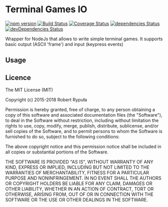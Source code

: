 # Terminal Games IO

[![npm version](https://badge.fury.io/js/terminal-games-io.svg)](https://badge.fury.io/js/terminal-games-io)
[![Build Status](https://travis-ci.org/robertrypula/terminal-games-io.svg?branch=master)](https://travis-ci.org/robertrypula/terminal-games-io)
[![Coverage Status](https://coveralls.io/repos/github/robertrypula/terminal-games-io/badge.svg?branch=master)](https://coveralls.io/github/robertrypula/terminal-games-io?branch=master)
[![dependencies Status](https://david-dm.org/robertrypula/terminal-games-io/status.svg)](https://david-dm.org/robertrypula/terminal-games-io)
[![devDependencies Status](https://david-dm.org/robertrypula/terminal-games-io/dev-status.svg)](https://david-dm.org/robertrypula/terminal-games-io?type=dev)

Wrapper for NodeJs that allows to write simple terminal games. It supports basic output (ASCII 'frame') and input (keypress events)

## Usage



## Licence

The MIT License (MIT)

Copyright (c) 2015-2018 Robert Rypuła

Permission is hereby granted, free of charge, to any person obtaining a copy of
this software and associated documentation files (the "Software"), to deal in
the Software without restriction, including without limitation the rights to
use, copy, modify, merge, publish, distribute, sublicense, and/or sell copies of
the Software, and to permit persons to whom the Software is furnished to do so,
subject to the following conditions:

The above copyright notice and this permission notice shall be included in all
copies or substantial portions of the Software.

THE SOFTWARE IS PROVIDED "AS IS", WITHOUT WARRANTY OF ANY KIND, EXPRESS OR
IMPLIED, INCLUDING BUT NOT LIMITED TO THE WARRANTIES OF MERCHANTABILITY, FITNESS
FOR A PARTICULAR PURPOSE AND NONINFRINGEMENT. IN NO EVENT SHALL THE AUTHORS OR
COPYRIGHT HOLDERS BE LIABLE FOR ANY CLAIM, DAMAGES OR OTHER LIABILITY, WHETHER
IN AN ACTION OF CONTRACT, TORT OR OTHERWISE, ARISING FROM, OUT OF OR IN
CONNECTION WITH THE SOFTWARE OR THE USE OR OTHER DEALINGS IN THE SOFTWARE.

